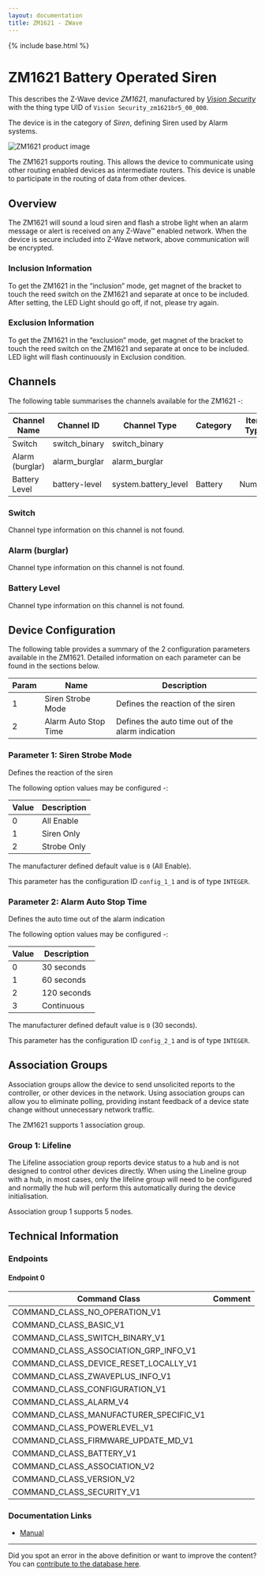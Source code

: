 ```yaml
---
layout: documentation
title: ZM1621 - ZWave
---
```


{% include base.html %}

# ZM1621 Battery Operated Siren
This describes the Z-Wave device *ZM1621*, manufactured by *[Vision Security](http://www.visionsecurity.com.tw/)* with the thing type UID of ```Vision Security_zm1621br5_00_000```.

The device is in the category of *Siren*, defining Siren used by Alarm systems.

![ZM1621 product image](https://opensmarthouse.org/assets/zwave/attachments/988/vision-z-wave-outdoor-siren-83e.jpg)


The ZM1621 supports routing. This allows the device to communicate using other routing enabled devices as intermediate routers.  This device is unable to participate in the routing of data from other devices.

## Overview

The ZM1621 will sound a loud siren and flash a strobe light when an alarm message or alert is received on any Z-Wave™ enabled network. When the device is secure included into Z-Wave network, above communication will be encrypted.

### Inclusion Information

To get the ZM1621 in the “inclusion” mode, get magnet of the bracket to touch the reed switch on the ZM1621 and separate at once to be included. After setting, the LED Light should go off, if not, please try again.

### Exclusion Information

To get the ZM1621 in the “exclusion” mode, get magnet of the bracket to touch the reed switch on the ZM1621 and separate at once to be included. LED light will flash continuously in Exclusion condition.

## Channels

The following table summarises the channels available for the ZM1621 -:

| Channel Name | Channel ID | Channel Type | Category | Item Type |
|--------------|------------|--------------|----------|-----------|
| Switch | switch_binary | switch_binary |  |  | 
| Alarm (burglar) | alarm_burglar | alarm_burglar |  |  | 
| Battery Level | battery-level | system.battery_level | Battery | Number |

### Switch
Channel type information on this channel is not found.

### Alarm (burglar)
Channel type information on this channel is not found.

### Battery Level
Channel type information on this channel is not found.



## Device Configuration

The following table provides a summary of the 2 configuration parameters available in the ZM1621.
Detailed information on each parameter can be found in the sections below.

| Param | Name  | Description |
|-------|-------|-------------|
| 1 | 	Siren Strobe Mode | Defines the reaction of the siren |
| 2 | Alarm Auto Stop Time | Defines the auto time out of the alarm indication |

### Parameter 1: 	Siren Strobe Mode

Defines the reaction of the siren

The following option values may be configured -:

| Value  | Description |
|--------|-------------|
| 0 | All Enable |
| 1 | Siren Only |
| 2 | Strobe Only |

The manufacturer defined default value is ```0``` (All Enable).

This parameter has the configuration ID ```config_1_1``` and is of type ```INTEGER```.


### Parameter 2: Alarm Auto Stop Time

Defines the auto time out of the alarm indication

The following option values may be configured -:

| Value  | Description |
|--------|-------------|
| 0 | 30 seconds |
| 1 | 60 seconds |
| 2 | 120 seconds |
| 3 | Continuous |

The manufacturer defined default value is ```0``` (30 seconds).

This parameter has the configuration ID ```config_2_1``` and is of type ```INTEGER```.


## Association Groups

Association groups allow the device to send unsolicited reports to the controller, or other devices in the network. Using association groups can allow you to eliminate polling, providing instant feedback of a device state change without unnecessary network traffic.

The ZM1621 supports 1 association group.

### Group 1: Lifeline

The Lifeline association group reports device status to a hub and is not designed to control other devices directly. When using the Lineline group with a hub, in most cases, only the lifeline group will need to be configured and normally the hub will perform this automatically during the device initialisation.

Association group 1 supports 5 nodes.

## Technical Information

### Endpoints

#### Endpoint 0

| Command Class | Comment |
|---------------|---------|
| COMMAND_CLASS_NO_OPERATION_V1| |
| COMMAND_CLASS_BASIC_V1| |
| COMMAND_CLASS_SWITCH_BINARY_V1| |
| COMMAND_CLASS_ASSOCIATION_GRP_INFO_V1| |
| COMMAND_CLASS_DEVICE_RESET_LOCALLY_V1| |
| COMMAND_CLASS_ZWAVEPLUS_INFO_V1| |
| COMMAND_CLASS_CONFIGURATION_V1| |
| COMMAND_CLASS_ALARM_V4| |
| COMMAND_CLASS_MANUFACTURER_SPECIFIC_V1| |
| COMMAND_CLASS_POWERLEVEL_V1| |
| COMMAND_CLASS_FIRMWARE_UPDATE_MD_V1| |
| COMMAND_CLASS_BATTERY_V1| |
| COMMAND_CLASS_ASSOCIATION_V2| |
| COMMAND_CLASS_VERSION_V2| |
| COMMAND_CLASS_SECURITY_V1| |

### Documentation Links

* [Manual](https://www.opensmarthouse.org/zwavedatabase/988/ZM1621-5-Outdoor-Siren--SDK6-51-10-.pdf)

---

Did you spot an error in the above definition or want to improve the content?
You can [contribute to the database here](https://www.opensmarthouse.org/zwavedatabase/988).
